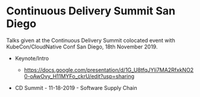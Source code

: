 # Continuous Delivery Summit San Diego 

Talks given at the Continuous Delivery Summit colocated event with KubeCon/CloudNative Conf San Diego, 18th November 2019. 

 * Keynote/Intro 
     * https://docs.google.com/presentation/d/1G_U8tfqJYli7MA2RfxkNO20-oAwOvy_H11MYFo_ckrU/edit?usp=sharing
     
 * CD Summit - 11-18-2019 - Software Supply Chain 
